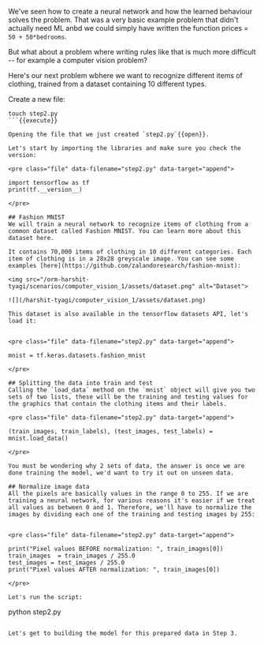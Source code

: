 We've seen how to create a neural network and how the learned behaviour solves the problem. That was a very basic example problem that didn't actually need ML anbd we could simply have written the function prices = `50 + 50*bedrooms`.

But what about a problem where writing rules like that is much more difficult -- for example a computer vision problem? 

Here's our next problem wbhere we want to recognize different items of clothing, trained from a dataset containing 10 different types.

Create a new file:
```
touch step2.py
```{{execute}}

Opening the file that we just created `step2.py`{{open}}.

Let's start by importing the libraries and make sure you check the version:

<pre class="file" data-filename="step2.py" data-target="append">

import tensorflow as tf
print(tf.__version__)

</pre>

## Fashion MNIST
We will train a neural network to recognize items of clothing from a common dataset called Fashion MNIST. You can learn more about this dataset here.

It contains 70,000 items of clothing in 10 different categories. Each item of clothing is in a 28x28 greyscale image. You can see some examples [here](https://github.com/zalandoresearch/fashion-mnist):

<img src="/orm-harshit-tyagi/scenarios/computer_vision_1/assets/dataset.png" alt="Dataset">

![](/harshit-tyagi/computer_vision_1/assets/dataset.png)

This dataset is also available in the tensorflow datasets API, let's load it:


<pre class="file" data-filename="step2.py" data-target="append">

mnist = tf.keras.datasets.fashion_mnist

</pre>

## Splitting the data into train and test
Calling the `load_data` method on the `mnist` object will give you two sets of two lists, these will be the training and testing values for the graphics that contain the clothing items and their labels.

<pre class="file" data-filename="step2.py" data-target="append">

(train_images, train_labels), (test_images, test_labels) = mnist.load_data()

</pre>

You must be wondering why 2 sets of data, the answer is once we are done training the model, we'd want to try it out on unseen data.

## Normalize image data
All the pixels are basically values in the range 0 to 255. If we are training a neural network, for various reasons it's easier if we treat all values as between 0 and 1. Therefore, we'll have to normalize the images by dividing each one of the training and testing images by 255:


<pre class="file" data-filename="step2.py" data-target="append">

print("Pixel values BEFORE normalization: ", train_images[0])
train_images  = train_images / 255.0
test_images = test_images / 255.0
print("Pixel values AFTER normalization: ", train_images[0])

</pre>

Let's run the script:

```
python step2.py

```{{execute}}

Let's get to building the model for this prepared data in Step 3.

